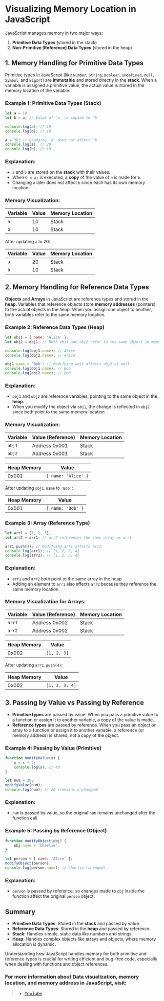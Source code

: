 # Visualizing Memory Location in JavaScript

JavaScript manages memory in two major ways:
1. **Primitive Data Types** (stored in the stack)
2. **Non-Primitive (Reference) Data Types** (stored in the heap)

## 1. Memory Handling for Primitive Data Types

Primitive types in JavaScript (like `Number`, `String`, `Boolean`, `undefined`, `null`, `Symbol`, and `BigInt`) are **immutable** and stored directly in the **stack**. When a variable is assigned a primitive value, the actual value is stored in the memory location of the variable.

### Example 1: Primitive Data Types (Stack)

```js
let a = 10;
let b = a; // Value of 'a' is copied to 'b'

console.log(a); // 10
console.log(b); // 10

a = 20; // Changing 'a' does not affect 'b'
console.log(a); // 20
console.log(b); // 10
```

### Explanation:
- `a` and `b` are stored on the **stack** with their values.
- When `b = a;` is executed, a **copy** of the value of `a` is made for `b`.
- Changing `a` later does not affect `b` since each has its own memory location.

### Memory Visualization:
| Variable | Value | Memory Location |
|----------|-------|-----------------|
| `a`      | 10    | Stack           |
| `b`      | 10    | Stack           |

After updating `a` to 20:

| Variable | Value | Memory Location |
|----------|-------|-----------------|
| `a`      | 20    | Stack           |
| `b`      | 10    | Stack           |

## 2. Memory Handling for Reference Data Types

**Objects** and **Arrays** in JavaScript are reference types and stored in the **heap**. Variables that reference objects store **memory addresses** (pointers) to the actual objects in the heap. When you assign one object to another, both variables refer to the same memory location.

### Example 2: Reference Data Types (Heap)

```js
let obj1 = { name: 'Alice' };
let obj2 = obj1; // Both obj1 and obj2 refer to the same object in memory

console.log(obj1.name); // Alice
console.log(obj2.name); // Alice

obj1.name = 'Bob'; // Modifying obj1 affects obj2 as well
console.log(obj1.name); // Bob
console.log(obj2.name); // Bob
```

### Explanation:
- `obj1` and `obj2` are reference variables, pointing to the same object in the **heap**.
- When you modify the object via `obj1`, the change is reflected in `obj2` since both point to the same memory location.

### Memory Visualization:
| Variable | Value (Reference) | Memory Location |
|----------|-------------------|-----------------|
| `obj1`   | Address 0x001      | Stack           |
| `obj2`   | Address 0x001      | Stack           |

| Heap Memory | Value           |
|-------------|-----------------|
| 0x001       | `{ name: 'Alice' }` |

After updating `obj1.name` to `'Bob'`:

| Heap Memory | Value           |
|-------------|-----------------|
| 0x001       | `{ name: 'Bob' }` |

### Example 3: Array (Reference Type)

```js
let arr1 = [1, 2, 3];
let arr2 = arr1; // arr2 references the same array as arr1

arr1.push(4); // Modifying arr1 affects arr2
console.log(arr1); // [1, 2, 3, 4]
console.log(arr2); // [1, 2, 3, 4]
```

### Explanation:
- `arr1` and `arr2` both point to the same array in the heap.
- Adding an element to `arr1` also affects `arr2` because they reference the same memory location.

### Memory Visualization for Arrays:
| Variable | Value (Reference) | Memory Location |
|----------|-------------------|-----------------|
| `arr1`   | Address 0x002      | Stack           |
| `arr2`   | Address 0x002      | Stack           |

| Heap Memory | Value           |
|-------------|-----------------|
| 0x002       | `[1, 2, 3]`     |

After updating `arr1.push(4)`:

| Heap Memory | Value           |
|-------------|-----------------|
| 0x002       | `[1, 2, 3, 4]`  |

## 3. Passing by Value vs Passing by Reference

- **Primitive types** are passed by value. When you pass a primitive value to a function or assign it to another variable, a copy of the value is made.
- **Reference types** are passed by reference. When you pass an object or array to a function or assign it to another variable, a reference (or memory address) is shared, not a copy of the object.

### Example 4: Passing by Value (Primitive)

```js
function modifyValue(x) {
    x = x * 2;
    console.log(x); // 40
}

let num = 20;
modifyValue(num);
console.log(num); // 20 (remains unchanged)
```

### Explanation:
- `num` is passed by value, so the original `num` remains unchanged after the function call.

### Example 5: Passing by Reference (Object)

```js
function modifyObject(obj) {
    obj.name = 'Charlie';
}

let person = { name: 'Alice' };
modifyObject(person);
console.log(person.name); // Charlie (changed)
```

### Explanation:
- `person` is passed by reference, so changes made to `obj` inside the function affect the original `person` object.

## Summary

- **Primitive Data Types**: Stored in the **stack** and passed by value.
- **Reference Data Types**: Stored in the **heap** and passed by reference.
- **Stack**: Handles simple, static data like numbers and strings.
- **Heap**: Handles complex objects like arrays and objects, where memory allocation is dynamic.

Understanding how JavaScript handles memory for both primitive and reference types is crucial for writing efficient and bug-free code, especially when dealing with functions and object references.

### For more information about Data visualization, memory location, and memory address in JavaScript, visit: 
> - [YouTube ](https://www.youtube.com/watch?v=Gqlv6inCZqI&list=PLfEr2kn3s-br9ZFmejfLhAgMbGgbpdof8&index=58)